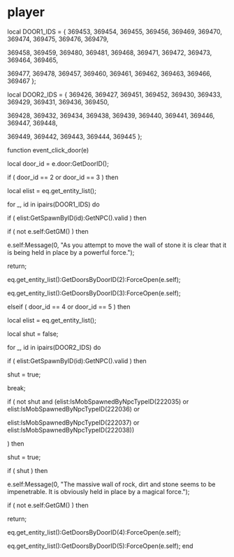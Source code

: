 # player





local DOOR1_IDS = { 369453, 369454, 369455, 369456, 369469, 369470, 369474, 369475, 369476, 369479, 





369458, 369459, 369480, 369481, 369468, 369471, 369472, 369473,
369464, 369465, 





369477, 369478, 369457, 369460, 369461, 369462, 369463, 369466, 369467 };






local DOOR2_IDS = { 369426, 369427, 369451, 369452, 369430, 369433, 369429, 369431, 369436, 369450, 





369428, 369432, 369434, 369438, 369439, 369440, 369441, 369446, 369447, 369448, 





369449, 369442, 369443, 369444, 369445 };

function event_click_door(e)

local door_id = e.door:GetDoorID();


if ( door_id == 2 or door_id == 3 ) then




local elist = eq.get_entity_list();





for _, id in ipairs(DOOR1_IDS) do



if ( elist:GetSpawnByID(id):GetNPC().valid ) then




if ( not e.self:GetGM() ) then





e.self:Message(0, "As you attempt to move the wall of stone it is clear that it is being held in place by a powerful force.");





return;








eq.get_entity_list():GetDoorsByDoorID(2):ForceOpen(e.self);


eq.get_entity_list():GetDoorsByDoorID(3):ForceOpen(e.self);



elseif ( door_id == 4 or door_id == 5 ) then




local elist = eq.get_entity_list();


local shut = false;





for _, id in ipairs(DOOR2_IDS) do



if ( elist:GetSpawnByID(id):GetNPC().valid ) then




shut = true;




break;








if ( not shut and (elist:IsMobSpawnedByNpcTypeID(222035) or elist:IsMobSpawnedByNpcTypeID(222036) or 



elist:IsMobSpawnedByNpcTypeID(222037) or elist:IsMobSpawnedByNpcTypeID(222038))


) then



shut = true;







if ( shut ) then



e.self:Message(0, "The massive wall of rock, dirt and stone seems to be impenetrable.  It is obviously held in place by a magical force.");



if ( not e.self:GetGM() ) then




return;





eq.get_entity_list():GetDoorsByDoorID(4):ForceOpen(e.self);


eq.get_entity_list():GetDoorsByDoorID(5):ForceOpen(e.self);
end